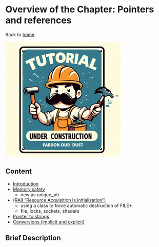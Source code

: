 # Overview of the Chapter: Pointers and references

Back to [home](../README.md)

![Tutorial Under Construction](../TutorialUnderConstruction.png)

## Content

* [Introduction](Introduction.md)
* [Memory safety](Memory_safety.md)
	* new as unique_ptr
* [(RAII “Resource Acquisition Is Initialization”)](RAII.md)
	* using a class to force automatic destruction of FILE*
	* file, locks, sockets, shaders
* [Pointer to strings](Pointe_strings.md)
* [Conversions (implicit and explicit)](Conversions.md)

## Brief Description

